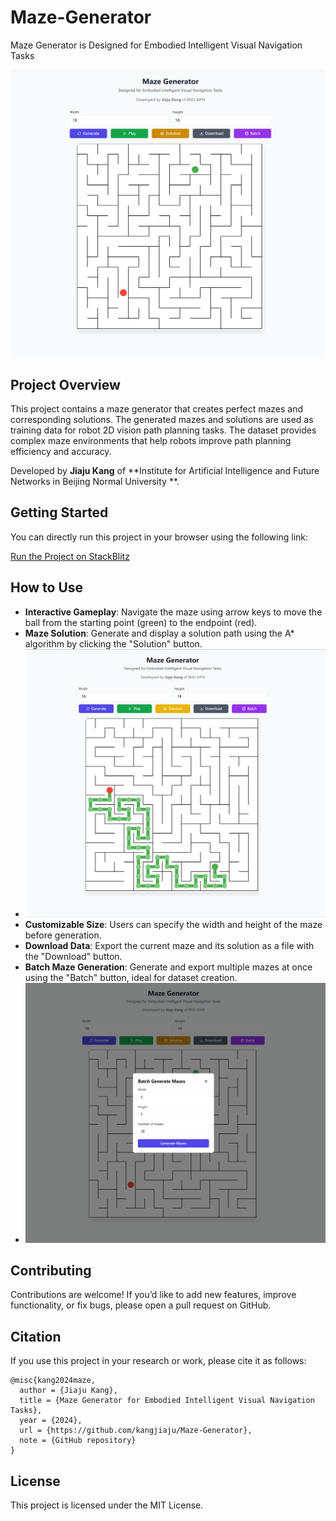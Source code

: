 # Maze-Generator
Maze Generator is Designed for Embodied Intelligent Visual Navigation Tasks

![Image Alt Text](./images/MG.png "Homepage")

## Project Overview
This project contains a maze generator that creates perfect mazes and corresponding solutions. The generated mazes and solutions are used as training data for robot 2D vision path planning tasks. The dataset provides complex maze environments that help robots improve path planning efficiency and accuracy.

Developed by **Jiaju Kang** of **Institute for Artificial Intelligence and Future Networks in Beijing Normal University **.


## Getting Started
You can directly run this project in your browser using the following link:

[Run the Project on StackBlitz](https://stackblitz.com/~/github.com/kangjiaju/Maze-Generator)

## How to Use
- **Interactive Gameplay**: Navigate the maze using arrow keys to move the ball from the starting point (green) to the endpoint (red).
- **Maze Solution**: Generate and display a solution path using the A* algorithm by clicking the "Solution" button.
- ![Image Alt Text](./images/solu.png "Solution")
- **Customizable Size**: Users can specify the width and height of the maze before generation.
- **Download Data**: Export the current maze and its solution as a file with the "Download" button.
- **Batch Maze Generation**: Generate and export multiple mazes at once using the "Batch" button, ideal for dataset creation.
-  ![Image Alt Text](./images/batch.png "Batch Download")

## Contributing
Contributions are welcome! If you’d like to add new features, improve functionality, or fix bugs, please open a pull request on GitHub.

## Citation
If you use this project in your research or work, please cite it as follows:

```
@misc{kang2024maze,
  author = {Jiaju Kang},
  title = {Maze Generator for Embodied Intelligent Visual Navigation Tasks},
  year = {2024},
  url = {https://github.com/kangjiaju/Maze-Generator},
  note = {GitHub repository}
}
```

## License
This project is licensed under the MIT License.
